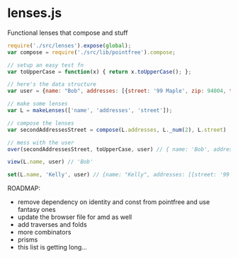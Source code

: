 lenses.js
=========

Functional lenses that compose and stuff


```js
require('./src/lenses').expose(global);
var compose = require('./src/lib/pointfree').compose;

// setup an easy test fn
var toUpperCase = function(x) { return x.toUpperCase(); };

// here's the data structure
var user = {name: "Bob", addresses: [{street: '99 Maple', zip: 94004, type: 'home'}, {street: '2302 Powell', zip: 94001, type: 'work'}]}

// make some lenses
var L = makeLenses(['name', 'addresses', 'street']);

// compose the lenses
var secondAddressesStreet = compose(L.addresses, L._num(2), L.street)

// mess with the user
over(secondAddressesStreet, toUpperCase, user) // { name: 'Bob', addresses: [ { street: '99 Maple', zip: 94004, type: 'home' }, { street: '2302 POWELL', zip: 94001, type: 'work' } ] }

view(L.name, user) // 'Bob'

set(L.name, 'Kelly', user) // {name: "Kelly", addresses: [{street: '99 Maple', zip: 94004, type: 'home'}, {street: '2302 Powell', zip: 94001, type: 'work'}]}
```


ROADMAP:

- remove dependency on identity and const from pointfree and use fantasy ones
- update the browser file for amd as well
- add traverses and folds
- more combinators
- prisms
- this list is getting long...

